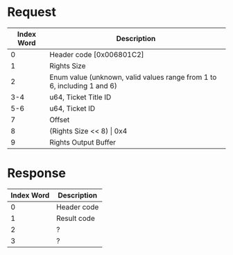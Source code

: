 # Request

| Index Word | Description                                                             |
|------------|-------------------------------------------------------------------------|
| 0          | Header code \[0x006801C2\]                                              |
| 1          | Rights Size                                                             |
| 2          | Enum value (unknown, valid values range from 1 to 6, including 1 and 6) |
| 3-4        | u64, Ticket Title ID                                                    |
| 5-6        | u64, Ticket ID                                                          |
| 7          | Offset                                                                  |
| 8          | (Rights Size \<\< 8) \| 0x4                                             |
| 9          | Rights Output Buffer                                                    |

# Response

| Index Word | Description |
|------------|-------------|
| 0          | Header code |
| 1          | Result code |
| 2          | ?           |
| 3          | ?           |
